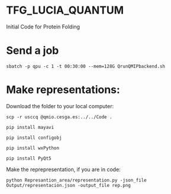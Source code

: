 # TFG_LUCIA_QUANTUM
Initial Code for Protein Folding

# Send a job

```
sbatch -p qpu -c 1 -t 00:30:00 --mem=128G QrunQMIPbackend.sh
```
# Make representations:

Download the folder to your local computer:

```
scp -r usccq @qmio.cesga.es:../../Code .    
```

```
pip install mayavi
```

```
pip install configobj
```
```
pip install wxPython
```

```
pip install PyQt5
```
Make the reprepresentation, if you are in code:

```
python Represantion_area/representation.py -json_file Output/representacion.json -output_file rep.png
```